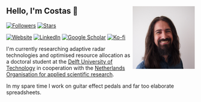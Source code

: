 ## Hello, I'm Costas 👋 <img src="avatar.jpg" align="right" alt="" width="33%"/>

[![Followers](https://img.shields.io/github/followers/CostasAK.svg?style=for-the-badge&label=Followers&logo=github)](https://github.com/CostasAK)
[![Stars](https://img.shields.io/github/stars/CostasAK?style=for-the-badge&affiliations=OWNER%2CCOLLABORATOR&label=Stars&logo=github)](https://github.com/CostasAK?tab=repositories)

[![Website](https://img.shields.io/website?style=for-the-badge&url=https%3A%2F%2Fcostasak.github.io&label=gh-pages)](https://costasak.github.io)
[![LinkedIn](https://img.shields.io/badge/LinkedIn-0077B5?style=for-the-badge&logo=linkedin)](www.linkedin.com/in/CostasAK)
[![Google Scholar](https://img.shields.io/badge/Scholar-4285F4?style=for-the-badge&logo=googlescholar&logoColor=f5f5f5)](https://scholar.google.com/citations?user=z7484-Wfh7gC)
[![Ko-fi](https://img.shields.io/badge/ko--fi-F16061?style=for-the-badge&logo=kofi&logoColor=f5f5f5)](https://ko-fi.com/CostasAK)

I'm currently researching adaptive radar technologies and optimised resource allocation as a doctoral student at the [Delft University of Technology](https://www.tudelft.nl/en/) in cooperation with the [Netherlands Organisation for applied scientific research](https://www.tno.nl/en/).

In my spare time I work on guitar effect pedals and far too elaborate spreadsheets.

<!--
**CostasAK/CostasAK** is a ✨ _special_ ✨ repository because its `README.md` (this file) appears on your GitHub profile.

Here are some ideas to get you started:

- 🔭 I’m currently working on ...
- 🌱 I’m currently learning ...
- 👯 I’m looking to collaborate on ...
- 🤔 I’m looking for help with ...
- 💬 Ask me about ...
- 📫 How to reach me: ...
- 😄 Pronouns: ...
- ⚡ Fun fact: ...
-->
